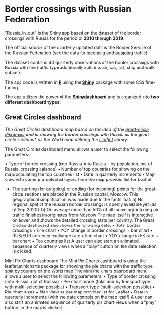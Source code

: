 # Border crossings with Russian Federation 
"Russia_in_out" is the Shiny app based on the dataset of the border crossings with Russia for the period of **2010 through 2019**.

The official source of the quarterly updated data is the Border Service of the Russian Federation (see the data for [incoming](https://fedstat.ru/indicator/38479) and [outgoing](https://fedstat.ru/indicator/38479) traffic).

The dataset contains 40 quarterly observations of the border crossings with Russia with the traffic type additionally split into air, car, rail, ship and walk subsets.

The app code is written in **[R](https://www.r-project.org/about.html)** using the **[Shiny](https://shiny.rstudio.com/)** package with some CSS fine-tuning.

The app utilizes the power of the **[Shinydashboard](http://rstudio.github.io/shinydashboard/index.html)** and is organized into **two different dashboard types**:

## **Great Circles dashboard**

_The Great Circles dashboard map based on the idea of the [great-circle distances](https://en.wikipedia.org/wiki/Great-circle_distance) and is showing the border crossings with Russia as the great-circle sections* on the World map utilizing the [Leaflet](https://leafletjs.com/) library._

The Great Circles dashboard menu allows a user to select the following parameters:

•	Type of border crossing (into Russia, into Russia – by population, out of Russia, crossing balance)
•	Number of top countries for showing on the map/populating the top countries list
•	Date in quarterly increments
•	Map view with some pre-selected layers from the map provider list for Leaflet

* The starting (for outgoing) or ending (for incoming) points for the great-circle sections are placed in the Russian capital, Moscow. This geographical simplification was made due to the facts that:
a)	No regional split of the Russian border crossings is openly available yet (as of Sep 2020).
b)	On average more than 50% of all incoming/outgoing air traffic finishes in/originates from Moscow
The map itself is interactive on hover and shows the detailed crossing stats per country.
The Great Circles dashboard also shows the following data:
•	Total border crossings + line chart
•	YOY change in border crossings + bar chart
•	RUB/EUR currency exchange rate + line chart
•	YOY change in FX rate + bar chart
•	Top countries list
A user can also start an animated sequence of quarterly views when a “play” button on the date selection is clicked.

Mini Pie Charts dashboard
The Mini Pie Charts dashboard is using the leaflet.minicharts package for showing the pie charts with the traffic type split by country on the World map
The Mini Pie Chars dashboard menu allows a user to select the following parameters:
•	Type of border crossing (into Russia, out of Russia)
•	Pie chart mode (total and by transport type with multi-selection possible)
•	Transport type (multi-selection possible)
•	Pie chart sizes
•	Map view as per map provider list for Leaflet
•	Date in quarterly increments (with the date controls on the map itself)
A user can also start an animated sequence of quarterly pie chart views when a “play” button on the map is clicked.
